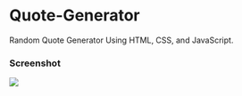 # Quote-Generator
Random Quote Generator Using HTML, CSS, and JavaScript.

### Screenshot
![](src/screenshot.JPG)
